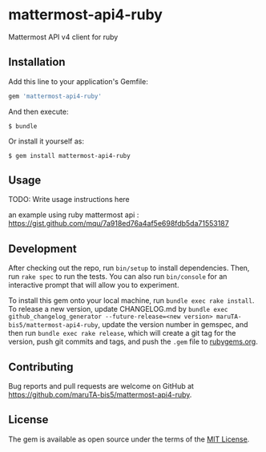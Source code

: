 # mattermost-api4-ruby

Mattermost API v4 client for ruby

## Installation

Add this line to your application's Gemfile:

```ruby
gem 'mattermost-api4-ruby'
```

And then execute:

    $ bundle

Or install it yourself as:

    $ gem install mattermost-api4-ruby

## Usage

TODO: Write usage instructions here

an example using ruby mattermost api : https://gist.github.com/mqu/7a918ed76a4af5e698fdb5da71553187

## Development

After checking out the repo, run `bin/setup` to install dependencies. Then, run `rake spec` to run the tests. You can also run `bin/console` for an interactive prompt that will allow you to experiment.

To install this gem onto your local machine, run `bundle exec rake install`. To release a new version, update CHANGELOG.md by `bundle exec github_changelog_generator --future-release=<new version> maruTA-bis5/mattermost-api4-ruby`, update the version number in gemspec, and then run `bundle exec rake release`, which will create a git tag for the version, push git commits and tags, and push the `.gem` file to [rubygems.org](https://rubygems.org).

## Contributing

Bug reports and pull requests are welcome on GitHub at https://github.com/maruTA-bis5/mattermost-api4-ruby.


## License

The gem is available as open source under the terms of the [MIT License](http://opensource.org/licenses/MIT).

